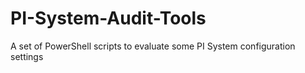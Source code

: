 # PI-System-Audit-Tools
A set of PowerShell scripts to evaluate some PI System configuration settings
